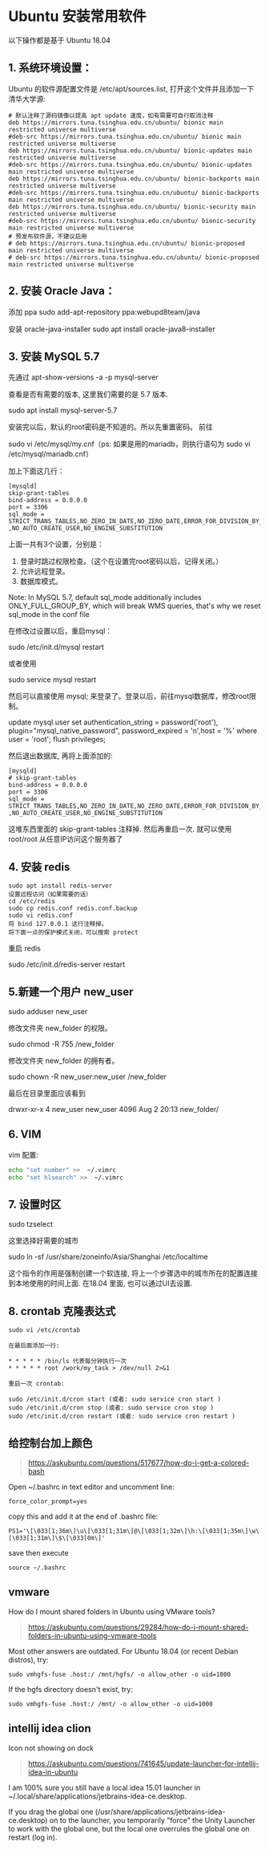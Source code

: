 # Ubuntu 安装常用软件

以下操作都是基于 Ubuntu 18.04 

## 1. 系统环境设置：

Ubuntu 的软件源配置文件是 /etc/apt/sources.list, 打开这个文件并且添加一下清华大学源:
```
# 默认注释了源码镜像以提高 apt update 速度，如有需要可自行取消注释
deb https://mirrors.tuna.tsinghua.edu.cn/ubuntu/ bionic main restricted universe multiverse
#deb-src https://mirrors.tuna.tsinghua.edu.cn/ubuntu/ bionic main restricted universe multiverse
deb https://mirrors.tuna.tsinghua.edu.cn/ubuntu/ bionic-updates main restricted universe multiverse
#deb-src https://mirrors.tuna.tsinghua.edu.cn/ubuntu/ bionic-updates main restricted universe multiverse
deb https://mirrors.tuna.tsinghua.edu.cn/ubuntu/ bionic-backports main restricted universe multiverse
#deb-src https://mirrors.tuna.tsinghua.edu.cn/ubuntu/ bionic-backports main restricted universe multiverse
deb https://mirrors.tuna.tsinghua.edu.cn/ubuntu/ bionic-security main restricted universe multiverse
#deb-src https://mirrors.tuna.tsinghua.edu.cn/ubuntu/ bionic-security main restricted universe multiverse
# 预发布软件源，不建议启用
# deb https://mirrors.tuna.tsinghua.edu.cn/ubuntu/ bionic-proposed main restricted universe multiverse
# deb-src https://mirrors.tuna.tsinghua.edu.cn/ubuntu/ bionic-proposed main restricted universe multiverse
```
## 2. 安装 Oracle Java：
添加 ppa
sudo add-apt-repository ppa:webupd8team/java

安装 oracle-java-installer
sudo apt install oracle-java8-installer

## 3. 安装 MySQL 5.7

先通过 apt-show-versions -a -p mysql-server

查看是否有需要的版本, 这里我们需要的是 5.7 版本.

sudo apt install mysql-server-5.7

安装完以后，默认的root密码是不知道的。所以先重置密码。
前往

sudo vi /etc/mysql/my.cnf（ps: 如果是用的mariadb，则执行语句为 sudo vi /etc/mysql/mariadb.cnf）

加上下面这几行：
```
[mysqld]
skip-grant-tables
bind-address = 0.0.0.0
port = 3306
sql_mode = STRICT_TRANS_TABLES,NO_ZERO_IN_DATE,NO_ZERO_DATE,ERROR_FOR_DIVISION_BY_ZERO ,NO_AUTO_CREATE_USER,NO_ENGINE_SUBSTITUTION
```
上面一共有3个设置，分别是：
1. 登录时跳过权限检查。（这个在设置完root密码以后，记得关闭。）
2. 允许远程登录。
3. 数据库模式。

Note: In MySQL 5.7, default sql_mode additionally includes ONLY_FULL_GROUP_BY, which will break WMS queries, that's why we reset sql_mode in the conf file

在修改过设置以后，重启mysql：

sudo /etc/init.d/mysql restart

或者使用

sudo service mysql restart

然后可以直接使用 mysql; 来登录了。登录以后，前往mysql数据库，修改root限制。

update mysql.user set authentication_string = password('root'), plugin="mysql_native_password", password_expired = 'n',host = '%' where user = 'root';
flush privileges;

然后退出数据库, 再将上面添加的:
```
[mysqld]
# skip-grant-tables
bind-address = 0.0.0.0
port = 3306
sql_mode = STRICT_TRANS_TABLES,NO_ZERO_IN_DATE,NO_ZERO_DATE,ERROR_FOR_DIVISION_BY_ZERO ,NO_AUTO_CREATE_USER,NO_ENGINE_SUBSTITUTION
```
这堆东西里面的 skip-grant-tables 注释掉. 然后再重启一次. 就可以使用 root/root 从任意IP访问这个服务器了

## 4. 安装 redis
```
sudo apt install redis-server
设置远程访问（如果需要的话）
cd /etc/redis
sudo cp redis.conf redis.conf.backup
sudo vi redis.conf
将 bind 127.0.0.1 这行注释掉。
将下面一点的保护模式关闭，可以搜索 protect
```
重启 redis

sudo /etc/init.d/redis-server restart


## 5.新建一个用户 new_user

sudo adduser new_user

修改文件夹 new_folder 的权限。

sudo chmod -R 755 /new_folder

修改文件夹 new_folder 的拥有者。

sudo chown -R new_user:new_user /new_folder

最后在目录里面应该看到

drwxr-xr-x 4 new_user new_user 4096 Aug 2 20:13 new_folder/

 
## 6. VIM

vim 配置:

```bash
echo "set number" >>  ~/.vimrc
echo "set hlsearch" >>  ~/.vimrc
```
## 7. 设置时区

sudo tzselect

这里选择好需要的城市

sudo ln -sf /usr/share/zoneinfo/Asia/Shanghai /etc/localtime

这个指令的作用是强制创建一个软连接, 将上一个步骤选中的城市所在的配置连接到本地使用的时间上面. 在18.04 里面, 也可以通过UI去设置.

## 8. crontab 克隆表达式
```
sudo vi /etc/crontab

在最后面添加一行:

* * * * * /bin/ls 代表每分钟执行一次
* * * * * root /work/my_task > /dev/null 2>&1

重启一次 crontab:

sudo /etc/init.d/cron start (或者: sudo service cron start )
sudo /etc/init.d/cron stop (或者: sudo service cron stop )
sudo /etc/init.d/cron restart (或者: sudo service cron restart )
```

## 给控制台加上颜色
> https://askubuntu.com/questions/517677/how-do-i-get-a-colored-bash

Open ~/.bashrc in text editor and uncomment line:
```
force_color_prompt=yes
```
copy this and add it at the end of .bashrc file:
```
PS1='\[\033[1;36m\]\u\[\033[1;31m\]@\[\033[1;32m\]\h:\[\033[1;35m\]\w\[\033[1;31m\]\$\[\033[0m\]'
```
save then execute 
```
source ~/.bashrc
```

## vmware

How do I mount shared folders in Ubuntu using VMware tools?
> https://askubuntu.com/questions/29284/how-do-i-mount-shared-folders-in-ubuntu-using-vmware-tools

Most other answers are outdated. For Ubuntu 18.04 (or recent Debian distros), try:
```
sudo vmhgfs-fuse .host:/ /mnt/hgfs/ -o allow_other -o uid=1000
```
If the hgfs directory doesn't exist, try:
```
sudo vmhgfs-fuse .host:/ /mnt/ -o allow_other -o uid=1000
```

## intellij idea clion

Icon not showing on dock

> https://askubuntu.com/questions/741645/update-launcher-for-intellij-idea-in-ubuntu

I am 100% sure you still have a local idea 15.01 launcher in ~/.local/share/applications/jetbrains-idea-ce.desktop.

If you drag the global one (/usr/share/applications/jetbrains-idea-ce.desktop) on to the launcher, you temporarily "force" the Unity Launcher to work with the global one, but the local one overrules the global one on restart (log in).
